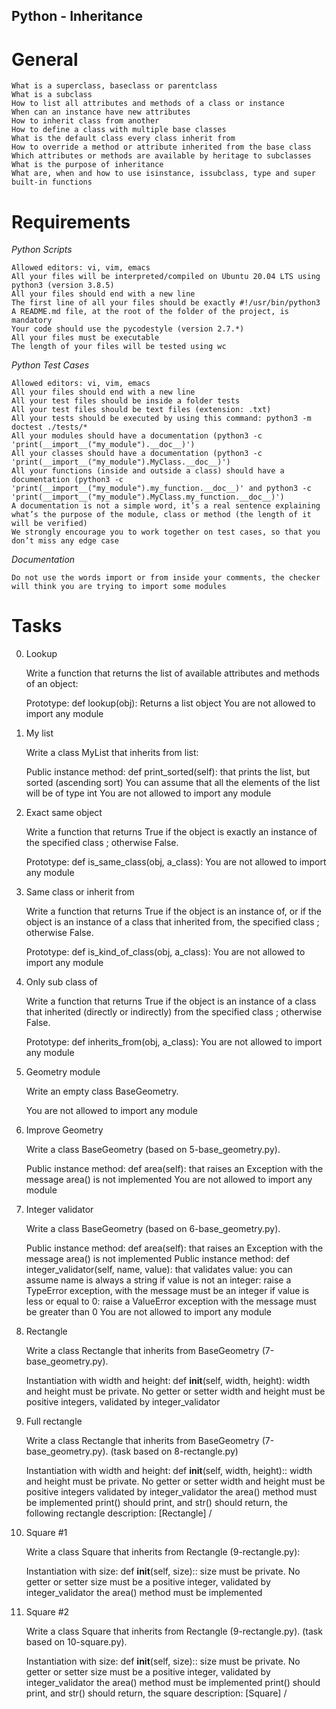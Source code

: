 ## Python - Inheritance

# General
    What is a superclass, baseclass or parentclass
    What is a subclass
    How to list all attributes and methods of a class or instance
    When can an instance have new attributes
    How to inherit class from another
    How to define a class with multiple base classes
    What is the default class every class inherit from
    How to override a method or attribute inherited from the base class
    Which attributes or methods are available by heritage to subclasses
    What is the purpose of inheritance
    What are, when and how to use isinstance, issubclass, type and super built-in functions

# Requirements

*Python Scripts*

    Allowed editors: vi, vim, emacs
    All your files will be interpreted/compiled on Ubuntu 20.04 LTS using python3 (version 3.8.5)
    All your files should end with a new line
    The first line of all your files should be exactly #!/usr/bin/python3
    A README.md file, at the root of the folder of the project, is mandatory
    Your code should use the pycodestyle (version 2.7.*)
    All your files must be executable
    The length of your files will be tested using wc

*Python Test Cases*

    Allowed editors: vi, vim, emacs
    All your files should end with a new line
    All your test files should be inside a folder tests
    All your test files should be text files (extension: .txt)
    All your tests should be executed by using this command: python3 -m doctest ./tests/*
    All your modules should have a documentation (python3 -c 'print(__import__("my_module").__doc__)')
    All your classes should have a documentation (python3 -c 'print(__import__("my_module").MyClass.__doc__)')
    All your functions (inside and outside a class) should have a documentation (python3 -c 'print(__import__("my_module").my_function.__doc__)' and python3 -c 'print(__import__("my_module").MyClass.my_function.__doc__)')
    A documentation is not a simple word, it’s a real sentence explaining what’s the purpose of the module, class or method (the length of it will be verified)
    We strongly encourage you to work together on test cases, so that you don’t miss any edge case

*Documentation*

    Do not use the words import or from inside your comments, the checker will think you are trying to import some modules

# Tasks

0. Lookup

    Write a function that returns the list of available attributes and methods of an object:

    Prototype: def lookup(obj):
    Returns a list object
    You are not allowed to import any module

1. My list

    Write a class MyList that inherits from list:

    Public instance method: def print_sorted(self): that prints the list, but sorted (ascending sort)
    You can assume that all the elements of the list will be of type int
    You are not allowed to import any module

2. Exact same object

    Write a function that returns True if the object is exactly an instance of the specified class ; otherwise False.

    Prototype: def is_same_class(obj, a_class):
    You are not allowed to import any module

3. Same class or inherit from

    Write a function that returns True if the object is an instance of, or if the object is an instance of a class that inherited from, the specified class ; otherwise False.

    Prototype: def is_kind_of_class(obj, a_class):
    You are not allowed to import any module

4. Only sub class of

    Write a function that returns True if the object is an instance of a class that inherited (directly or indirectly) from the specified class ; otherwise False.

    Prototype: def inherits_from(obj, a_class):
    You are not allowed to import any module

5. Geometry module

    Write an empty class BaseGeometry.

    You are not allowed to import any module

6. Improve Geometry

    Write a class BaseGeometry (based on 5-base_geometry.py).

    Public instance method: def area(self): that raises an Exception with the message area() is not implemented
    You are not allowed to import any module

7. Integer validator

    Write a class BaseGeometry (based on 6-base_geometry.py).

    Public instance method: def area(self): that raises an Exception with the message area() is not implemented
    Public instance method: def integer_validator(self, name, value): that validates value:
    you can assume name is always a string
    if value is not an integer: raise a TypeError exception, with the message <name> must be an integer
    if value is less or equal to 0: raise a ValueError exception with the message <name> must be greater than 0
    You are not allowed to import any module

8. Rectangle

    Write a class Rectangle that inherits from BaseGeometry (7-base_geometry.py).

    Instantiation with width and height: def __init__(self, width, height):
    width and height must be private. No getter or setter
    width and height must be positive integers, validated by integer_validator

9. Full rectangle

    Write a class Rectangle that inherits from BaseGeometry (7-base_geometry.py). (task based on 8-rectangle.py)

    Instantiation with width and height: def __init__(self, width, height)::
    width and height must be private. No getter or setter
    width and height must be positive integers validated by integer_validator
    the area() method must be implemented
    print() should print, and str() should return, the following rectangle description: [Rectangle] <width>/<height>

10. Square #1

    Write a class Square that inherits from Rectangle (9-rectangle.py):

    Instantiation with size: def __init__(self, size)::
    size must be private. No getter or setter
    size must be a positive integer, validated by integer_validator
    the area() method must be implemented

11. Square #2

    Write a class Square that inherits from Rectangle (9-rectangle.py). (task based on 10-square.py).

    Instantiation with size: def __init__(self, size)::
    size must be private. No getter or setter
    size must be a positive integer, validated by integer_validator
    the area() method must be implemented
    print() should print, and str() should return, the square description: [Square] <width>/<height>

